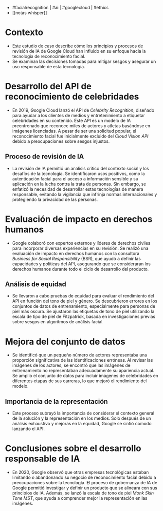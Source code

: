 - #facialrecognition | #ai | #googlecloud | #ethics
- [[notas whisper]]

# Contexto
- Este estudio de caso describe cómo los principios y procesos de revisión de IA de Google Cloud han influido en su enfoque hacia la tecnología de reconocimiento facial.
- Se examinan las decisiones tomadas para mitigar sesgos y asegurar un uso responsable de esta tecnología.

# Desarrollo del API de reconocimiento de celebridades
- En $2019$, Google Cloud lanzó el API de *Celebrity Recognition*, diseñado para ayudar a los clientes de medios y entretenimiento a etiquetar celebridades en su contenido. Este API es un modelo de IA preentrenado que reconoce miles de actores y atletas basándose en imágenes licenciadas. A pesar de ser una solicitud popular, el reconocimiento facial fue inicialmente excluido del *Cloud Vision API* debido a preocupaciones sobre sesgos injustos. 
## Proceso de revisión de IA
- La revisión de IA permitió un análisis crítico del contexto social y los desafíos de la tecnología. Se identificaron usos positivos, como la autenticación facial para el acceso a información sensible y su aplicación en la lucha contra la trata de personas. Sin embargo, se enfatizó la necesidad de desarrollar estas tecnologías de manera responsable, evitando la vigilancia que infrinja normas internacionales y protegiendo la privacidad de las personas.

# Evaluación de impacto en derechos humanos
- Google colaboró con expertos externos y líderes de derechos civiles para incorporar diversas experiencias en su revisión. Se realizó una evaluación de impacto en derechos humanos con la consultora *Business for Social Responsibility* (BSR), que ayudó a definir las capacidades y políticas del API, asegurando que se consideraran los derechos humanos durante todo el ciclo de desarrollo del producto.
## Análisis de equidad
- Se llevaron a cabo pruebas de equidad para evaluar el rendimiento del API en función del tono de piel y género. Se descubrieron errores en los conjuntos de datos de entrenamiento, especialmente para personas de piel más oscura. Se ajustaron las etiquetas de tono de piel utilizando la escala de tipo de piel de Fitzpatrick, basada en investigaciones previas sobre sesgos en algoritmos de análisis facial.

# Mejora del conjunto de datos
- Se identificó que un pequeño número de actores representaba una proporción significativa de las identificaciones erróneas. Al revisar las imágenes de los actores, se encontró que las imágenes de entrenamiento no representaban adecuadamente su apariencia actual. Se amplió el conjunto de datos para incluir imágenes de celebridades en diferentes etapas de sus carreras, lo que mejoró el rendimiento del modelo.
## Importancia de la representación
- Este proceso subrayó la importancia de considerar el contexto general de la solución y la representación en los medios. Solo después de un análisis exhaustivo y mejoras en la equidad, Google se sintió cómodo lanzando el API. 

# Conclusiones sobre el desarrollo responsable de IA
- En $2020$, Google observó que otras empresas tecnológicas estaban limitando o abandonando su negocio de reconocimiento facial debido a preocupaciones sobre la tecnología. El proceso de gobernanza de IA de Google permitió investigar y definir un producto que se alineara con sus principios de IA. Además, se lanzó la escala de tono de piel *Monk Skin Tone MST*, que ayuda a comprender mejor la representación en las imágenes.